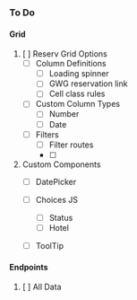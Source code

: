 ### To Do

#### Grid
1. [ ] Reserv Grid Options
    - [ ] Column Definitions
        - [ ] Loading spinner
        - [ ] GWG reservation link
        - [ ] Cell class rules
    - [ ] Custom Column Types
        - [ ] Number
        - [ ] Date
    - [ ] Filters
        - [ ] Filter routes
        - [ ] 

2. Custom Components
    - [ ] DatePicker
    - [ ] Choices JS
        - [ ] Status
        - [ ] Hotel
    - [ ] ToolTip


#### Endpoints
1. [ ] All Data